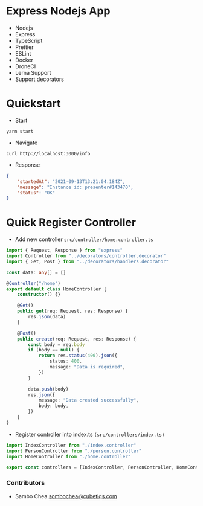 # Express Nodejs App

-   Nodejs
-   Express
-   TypeScript
-   Prettier
-   ESLint
-   Docker
-   DroneCI
-   Lerna Support
-   Support decorators

# Quickstart

-   Start

```shell
yarn start
```

-   Navigate

```shell
curl http://localhost:3000/info
```

-   Response

```json
{
    "startedAt": "2021-09-13T13:21:04.184Z",
    "message": "Instance id: presenter#143470",
    "status": "OK"
}
```

# Quick Register Controller

-   Add new controller `src/controller/home.controller.ts`

```typescript
import { Request, Response } from "express"
import Controller from "../decorators/controller.decorator"
import { Get, Post } from "../decorators/handlers.decorator"

const data: any[] = []

@Controller("/home")
export default class HomeController {
    constructor() {}

    @Get()
    public get(req: Request, res: Response) {
        res.json(data)
    }

    @Post()
    public create(req: Request, res: Response) {
        const body = req.body
        if (body == null) {
            return res.status(400).json({
                status: 400,
                message: "Data is required",
            })
        }

        data.push(body)
        res.json({
            message: "Data created successfully",
            body: body,
        })
    }
}
```

-   Register controller into index.ts `(src/controllers/index.ts)`

```ts
import IndexController from "./index.controller"
import PersonController from "./person.controller"
import HomeController from "./home.controller"

export const controllers = [IndexController, PersonController, HomeController]
```

### Contributors

-   Sambo Chea <sombochea@cubetiqs.com>
